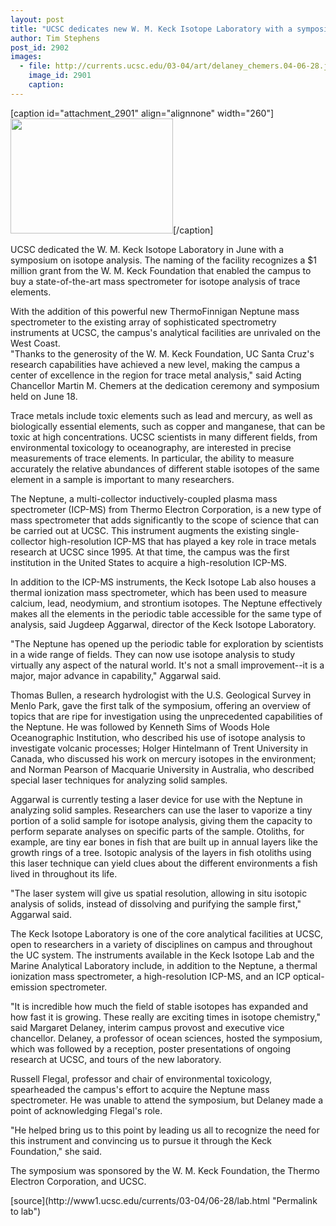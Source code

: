 ```yaml
---
layout: post
title: "UCSC dedicates new W. M. Keck Isotope Laboratory with a symposium on isotope analysis"
author: Tim Stephens
post_id: 2902
images:
  - file: http://currents.ucsc.edu/03-04/art/delaney_chemers.04-06-28.jpg
    image_id: 2901
    caption: 
---
```


[caption id="attachment_2901" align="alignnone" width="260"]<a href="http://localhost/mysite/wp-content/uploads/2004/06/delaney_chemers.04-06-28.jpg"><img class="size-full wp-image-2901" src="http://localhost/mysite/wp-content/uploads/2004/06/delaney_chemers.04-06-28.jpg" alt="" width="260" height="184" /></a>[/caption]
<p>
  UCSC dedicated the W. M. Keck Isotope Laboratory in June with a symposium on isotope analysis. The naming of the facility recognizes a $1 million grant from the W. M. Keck Foundation that enabled the campus to buy a state-of-the-art mass spectrometer for isotope analysis of trace elements.<br>
</p>
<p>
  With the addition of this powerful new ThermoFinnigan Neptune mass spectrometer to the existing array of sophisticated spectrometry instruments at UCSC, the campus's analytical facilities are unrivaled on the West Coast.<br>
  "Thanks to the generosity of the W. M. Keck Foundation, UC Santa Cruz's research capabilities have achieved a new level, making the campus a center of excellence in the region for trace metal analysis," said Acting Chancellor Martin M. Chemers at the dedication ceremony and symposium held on June 18.<br>
</p>
<p>
  Trace metals include toxic elements such as lead and mercury, as well as biologically essential elements, such as copper and manganese, that can be toxic at high concentrations. UCSC scientists in many different fields, from environmental toxicology to oceanography, are interested in precise measurements of trace elements. In particular, the ability to measure accurately the relative abundances of different stable isotopes of the same element in a sample is important to many researchers.<br>
</p>
<p>
  The Neptune, a multi-collector inductively-coupled plasma mass spectrometer (ICP-MS) from Thermo Electron Corporation, is a new type of mass spectrometer that adds significantly to the scope of science that can be carried out at UCSC. This instrument augments the existing single-collector high-resolution ICP-MS that has played a key role in trace metals research at UCSC since 1995. At that time, the campus was the first institution in the United States to acquire a high-resolution ICP-MS.<br>
</p>
<p>
  In addition to the ICP-MS instruments, the Keck Isotope Lab also houses a thermal ionization mass spectrometer, which has been used to measure calcium, lead, neodymium, and strontium isotopes. The Neptune effectively makes all the elements in the periodic table accessible for the same type of analysis, said Jugdeep Aggarwal, director of the Keck Isotope Laboratory.<br>
</p>
<p>
  "The Neptune has opened up the periodic table for exploration by scientists in a wide range of fields. They can now use isotope analysis to study virtually any aspect of the natural world. It's not a small improvement--it is a major, major advance in capability," Aggarwal said.<br>
</p>
<p>
  Thomas Bullen, a research hydrologist with the U.S. Geological Survey in Menlo Park, gave the first talk of the symposium, offering an overview of topics that are ripe for investigation using the unprecedented capabilities of the Neptune. He was followed by Kenneth Sims of Woods Hole Oceanographic Institution, who described his use of isotope analysis to investigate volcanic processes; Holger Hintelmann of Trent University in Canada, who discussed his work on mercury isotopes in the environment; and Norman Pearson of Macquarie University in Australia, who described special laser techniques for analyzing solid samples.<br>
</p>
<p>
  Aggarwal is currently testing a laser device for use with the Neptune in analyzing solid samples. Researchers can use the laser to vaporize a tiny portion of a solid sample for isotope analysis, giving them the capacity to perform separate analyses on specific parts of the sample. Otoliths, for example, are tiny ear bones in fish that are built up in annual layers like the growth rings of a tree. Isotopic analysis of the layers in fish otoliths using this laser technique can yield clues about the different environments a fish lived in throughout its life.<br>
</p>
<p>
  "The laser system will give us spatial resolution, allowing in situ isotopic analysis of solids, instead of dissolving and purifying the sample first," Aggarwal said.<br>
</p>
<p>
  The Keck Isotope Laboratory is one of the core analytical facilities at UCSC, open to researchers in a variety of disciplines on campus and throughout the UC system. The instruments available in the Keck Isotope Lab and the Marine Analytical Laboratory include, in addition to the Neptune, a thermal ionization mass spectrometer, a high-resolution ICP-MS, and an ICP optical-emission spectrometer.<br>
</p>
<p>
  "It is incredible how much the field of stable isotopes has expanded and how fast it is growing. These really are exciting times in isotope chemistry," said Margaret Delaney, interim campus provost and executive vice chancellor. Delaney, a professor of ocean sciences, hosted the symposium, which was followed by a reception, poster presentations of ongoing research at UCSC, and tours of the new laboratory.<br>
</p>
<p>
  Russell Flegal, professor and chair of environmental toxicology, spearheaded the campus's effort to acquire the Neptune mass spectrometer. He was unable to attend the symposium, but Delaney made a point of acknowledging Flegal's role.<br>
</p>
<p>
  "He helped bring us to this point by leading us all to recognize the need for this instrument and convincing us to pursue it through the Keck Foundation," she said.<br>
</p>
<p>
  The symposium was sponsored by the W. M. Keck Foundation, the Thermo Electron Corporation, and UCSC.<br>
</p>
[source](http://www1.ucsc.edu/currents/03-04/06-28/lab.html "Permalink to lab")
